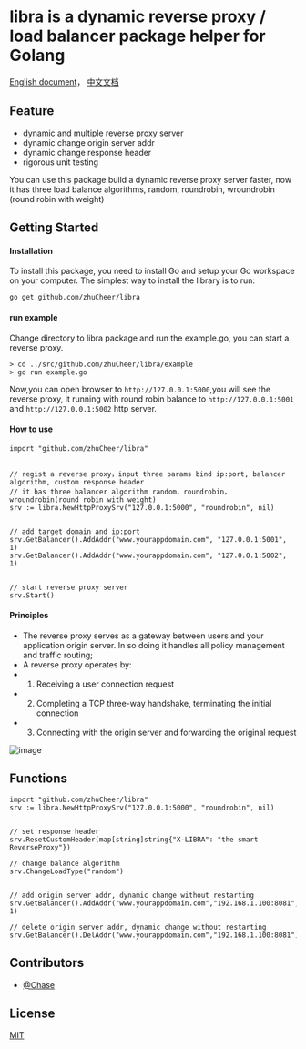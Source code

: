 # libra is a dynamic reverse proxy / load balancer package helper for Golang

[English document](https://github.com/zhuCheer/libra/blob/master/README.md)， [中文文档](https://github.com/zhuCheer/libra/blob/master/README_CN.md)

## Feature
- dynamic and multiple reverse proxy server
- dynamic change origin server addr
- dynamic change response header
- rigorous unit testing

You can use this package build a dynamic reverse proxy server faster, now it has three load balance algorithms, random, roundrobin, wroundrobin (round robin with weight)

## Getting Started

#### Installation

To install this package, you need to install Go and setup your Go workspace on your computer. The simplest way to install the library is to run:

`go get github.com/zhuCheer/libra`

#### run example
Change directory to libra package and run the example.go, you can start a reverse proxy.
```
> cd ../src/github.com/zhuCheer/libra/example
> go run example.go

```

Now,you can open browser to `http://127.0.0.1:5000`,you will see the reverse proxy, it running with round robin balance to `http://127.0.0.1:5001` and `http://127.0.0.1:5002` http server.


#### How to use

```
import "github.com/zhuCheer/libra"

    
// regist a reverse proxy，input three params bind ip:port, balancer algorithm, custom response header
// it has three balancer algorithm random，roundrobin，wroundrobin(round robin with weight)
srv := libra.NewHttpProxySrv("127.0.0.1:5000", "roundrobin", nil)


// add target domain and ip:port
srv.GetBalancer().AddAddr("www.yourappdomain.com", "127.0.0.1:5001", 1)
srv.GetBalancer().AddAddr("www.yourappdomain.com", "127.0.0.1:5002", 1)


// start reverse proxy server
srv.Start()
```


#### Principles

- The reverse proxy serves as a gateway between users and your application origin server. In so doing it handles all policy management and traffic routing;
- A reverse proxy operates by:
- 1. Receiving a user connection request
- 2. Completing a TCP three-way handshake, terminating the initial connection
- 3. Connecting with the origin server and forwarding the original request

![image](https://img.douyucdn.cn/data/yuba/weibo/2019/07/02/201907021730116899917826388.gif)


## Functions

```
import "github.com/zhuCheer/libra"
srv := libra.NewHttpProxySrv("127.0.0.1:5000", "roundrobin", nil)


// set response header
srv.ResetCustomHeader(map[string]string{"X-LIBRA": "the smart ReverseProxy"})

// change balance algorithm
srv.ChangeLoadType("random")


// add origin server addr, dynamic change without restarting
srv.GetBalancer().AddAddr("www.yourappdomain.com","192.168.1.100:8081", 1)

// delete origin server addr, dynamic change without restarting
srv.GetBalancer().DelAddr("www.yourappdomain.com","192.168.1.100:8081")

```

## Contributors
- [@Chase](https://www.facebook.com/profile.php?id=100017355485621)


## License

[MIT](./LICENSE)